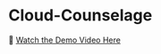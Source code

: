 # Cloud-Counselage
🎥 [Watch the Demo Video Here]([https://drive.google.com/file/d/YOUR_VIDEO_ID/view?usp=sharing](https://drive.google.com/file/d/14beScQQeTplH4kE70Ea7XnsyEFGIdfan/view?usp=sharing))

